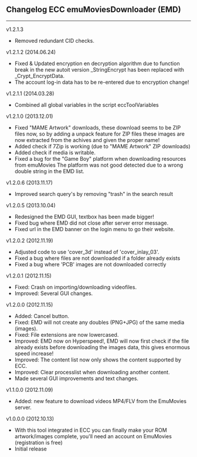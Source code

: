 ## Changelog ECC emuMoviesDownloader (EMD)
***
v1.2.1.3
- Removed redundant CID checks.

v1.2.1.2 (2014.06.24)
- Fixed & Updated encryption en decryption algorithm due to function break in
 the new autoit version _StringEncrypt has been replaced with _Crypt_EncryptData.
- The account log-in data has to be re-entered due to encryption change!

v1.2.1.1 (2014.03.28)
- Combined all global variables in the script eccToolVariables

v1.2.1.0 (2013.12.01)
- Fixed "MAME Artwork" downloads, these download seems to be ZIP files now, so by
 adding a unpack feature for ZIP files these images are now extracted from the
 achives and given the proper name!
- Added check if 7Zip is working (due to "MAME Artwork" ZIP downloads)
- Added check if media is writable.
- Fixed a bug for the "Game Boy" platform when downloading resources from emuMovies
 The platform was not good detected due to a wrong double string in the EMD list.

v1.2.0.6 (2013.11.17)
- Improved search query's by removing "trash" in the search result

v1.2.0.5 (2013.10.04)
- Redesigned the EMD GUI, textbox has been made bigger!
- Fixed bug where EMD did not close after server error message.
- Fixed url in the EMD banner on the login menu to go their website.

v1.2.0.2 (2012.11.19)
- Adjusted code to use 'cover_3d' instead of 'cover_inlay_03'.
- Fixed a bug where files are not downloaded if a folder already exists
- Fixed a bug where 'PCB' images are not downloaded correctly

v1.2.0.1 (2012.11.15)
- Fixed: Crash on importing/downloading videofiles.
- Improved: Several GUI changes.

v1.2.0.0 (2012.11.15)
- Added: Cancel button.
- Fixed: EMD will not create any doubles (PNG+JPG) of the same media (images).
- Fixed: File extensions are now lowercased.
- Improved: EMD now on Hyperspeed!, EMD will now first check if the file already
exists before downloading the images data, this gives enormous speed increase!
- Improved: The content list now only shows the content supported by ECC.
- Improved: Clear processlist when downloading another content.
- Made several GUI improvements and text changes.

v1.1.0.0 (2012.11.09)
- Added: new feature to download videos MP4/FLV from the EmuMovies server.

v1.0.0.0 (2012.10.13)
- With this tool integrated in ECC you can finally make your ROM artwork/images
complete, you'll need an account on EmuMovies (registration is free)
- Initial release